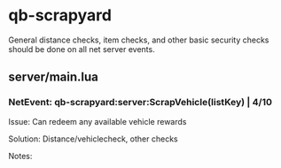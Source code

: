 # qb-scrapyard
General distance checks, item checks, and other basic security checks should be done on all net server events.

## server/main.lua

### NetEvent: qb-scrapyard:server:ScrapVehicle(listKey) | 4/10
Issue: Can redeem any available vehicle rewards

Solution: Distance/vehiclecheck, other checks

Notes: 
